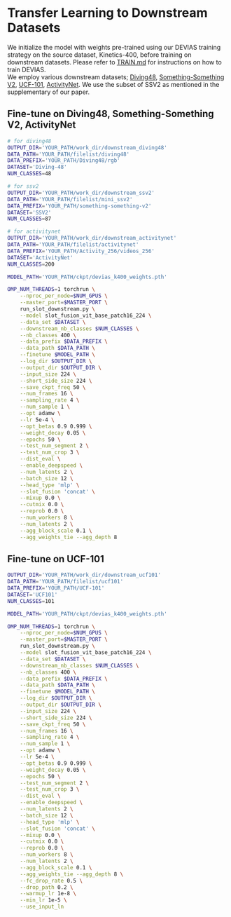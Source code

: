 # Transfer Learning to Downstream Datasets

We initialize the model with weights pre-trained using our DEVIAS training strategy on the source dataset, Kinetics-400, before training on downstream datasets.
Please refer to [TRAIN.md](docs/TRAIN.md) for instructions on how to train DEVIAS.  
We employ various downstream datasets; [Diving48](http://www.svcl.ucsd.edu/projects/resound/dataset.html), [Something-Something V2](https://developer.qualcomm.com/software/ai-datasets/something-something), [UCF-101](https://www.crcv.ucf.edu/data/UCF101.php), [ActivityNet](http://activity-net.org/download.html). We use the subset of SSV2 as mentioned in the supplementary of our paper. 

## Fine-tune on Diving48, Something-Something V2, ActivityNet

```bash
# for diving48
OUTPUT_DIR='YOUR_PATH/work_dir/downstream_diving48'
DATA_PATH='YOUR_PATH/filelist/diving48'
DATA_PREFIX='YOUR_PATH/Diving48/rgb'
DATASET='Diving-48'
NUM_CLASSES=48

# for ssv2
OUTPUT_DIR='YOUR_PATH/work_dir/downstream_ssv2'
DATA_PATH='YOUR_PATH/filelist/mini_ssv2'
DATA_PREFIX='YOUR_PATH/something-something-v2'
DATASET='SSV2'
NUM_CLASSES=87

# for activitynet
OUTPUT_DIR='YOUR_PATH/work_dir/downstream_activitynet'
DATA_PATH='YOUR_PATH/filelist/activitynet'
DATA_PREFIX='YOUR_PATH/Activity_256/videos_256'
DATASET='ActivityNet'
NUM_CLASSES=200

MODEL_PATH='YOUR_PATH/ckpt/devias_k400_weights.pth'

OMP_NUM_THREADS=1 torchrun \
    --nproc_per_node=$NUM_GPUS \
    --master_port=$MASTER_PORT \
    run_slot_downstream.py \
    --model slot_fusion_vit_base_patch16_224 \
    --data_set $DATASET \
    --downstream_nb_classes $NUM_CLASSES \
    --nb_classes 400 \
    --data_prefix $DATA_PREFIX \
    --data_path $DATA_PATH \
    --finetune $MODEL_PATH \
    --log_dir $OUTPUT_DIR \
    --output_dir $OUTPUT_DIR \
    --input_size 224 \
    --short_side_size 224 \
    --save_ckpt_freq 50 \
    --num_frames 16 \
    --sampling_rate 4 \
    --num_sample 1 \
    --opt adamw \
    --lr 5e-4 \
    --opt_betas 0.9 0.999 \
    --weight_decay 0.05 \
    --epochs 50 \
    --test_num_segment 2 \
    --test_num_crop 3 \
    --dist_eval \
    --enable_deepspeed \
    --num_latents 2 \
    --batch_size 12 \
    --head_type 'mlp' \
    --slot_fusion 'concat' \
    --mixup 0.0 \
    --cutmix 0.0 \
    --reprob 0.0 \
    --num_workers 8 \
    --num_latents 2 \
    --agg_block_scale 0.1 \
    --agg_weights_tie --agg_depth 8 
  ```

## Fine-tune on UCF-101

```bash
OUTPUT_DIR='YOUR_PATH/work_dir/downstream_ucf101'
DATA_PATH='YOUR_PATH/filelist/ucf101'
DATA_PREFIX='YOUR_PATH/UCF-101'
DATASET='UCF101'
NUM_CLASSES=101

MODEL_PATH='YOUR_PATH/ckpt/devias_k400_weights.pth'

OMP_NUM_THREADS=1 torchrun \
    --nproc_per_node=$NUM_GPUS \
    --master_port=$MASTER_PORT \
    run_slot_downstream.py \
    --model slot_fusion_vit_base_patch16_224 \
    --data_set $DATASET \
    --downstream_nb_classes $NUM_CLASSES \
    --nb_classes 400 \
    --data_prefix $DATA_PREFIX \
    --data_path $DATA_PATH \
    --finetune $MODEL_PATH \
    --log_dir $OUTPUT_DIR \
    --output_dir $OUTPUT_DIR \
    --input_size 224 \
    --short_side_size 224 \
    --save_ckpt_freq 50 \
    --num_frames 16 \
    --sampling_rate 4 \
    --num_sample 1 \
    --opt adamw \
    --lr 5e-4 \
    --opt_betas 0.9 0.999 \
    --weight_decay 0.05 \
    --epochs 50 \
    --test_num_segment 2 \
    --test_num_crop 3 \
    --dist_eval \
    --enable_deepspeed \
    --num_latents 2 \
    --batch_size 12 \
    --head_type 'mlp' \
    --slot_fusion 'concat' \
    --mixup 0.0 \
    --cutmix 0.0 \
    --reprob 0.0 \
    --num_workers 8 \
    --num_latents 2 \
    --agg_block_scale 0.1 \
    --agg_weights_tie --agg_depth 8 \
    --fc_drop_rate 0.5 \
    --drop_path 0.2 \
    --warmup_lr 1e-8 \
    --min_lr 1e-5 \
    --use_input_ln
  ```